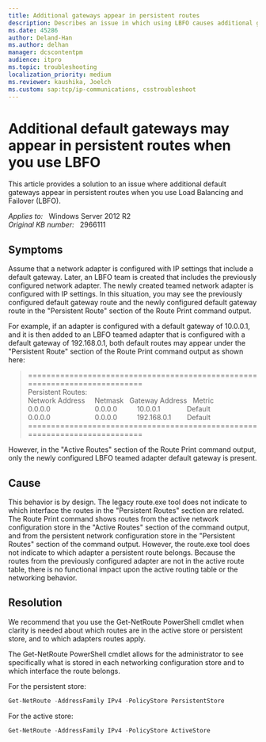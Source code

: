 ```yaml
---
title: Additional gateways appear in persistent routes
description: Describes an issue in which using LBFO causes additional gateways to appear in persistent routes.
ms.date: 45286
author: Deland-Han
ms.author: delhan
manager: dcscontentpm
audience: itpro
ms.topic: troubleshooting
localization_priority: medium
ms.reviewer: kaushika, Joelch
ms.custom: sap:tcp/ip-communications, csstroubleshoot
---
```

# Additional default gateways may appear in persistent routes when you use LBFO

This article provides a solution to an issue where additional default gateways appear in persistent routes when you use Load Balancing and Failover (LBFO).

_Applies to:_ &nbsp; Windows Server 2012 R2  
_Original KB number:_ &nbsp; 2966111

## Symptoms

Assume that a network adapter is configured with IP settings that include a default gateway. Later, an LBFO team is created that includes the previously configured network adapter. The newly created teamed network adapter is configured with IP settings. In this situation, you may see the previously configured default gateway route and the newly configured default gateway route in the "Persistent Route" section of the Route Print command output.

For example, if an adapter is configured with a default gateway of 10.0.0.1, and it is then added to an LBFO teamed adapter that is configured with a default gateway of 192.168.0.1, both default routes may appear under the "Persistent Route" section of the Route Print command output as shown here:

> \===========================================================================  
Persistent Routes:  
Network Address &nbsp; &nbsp; Netmask &nbsp; Gateway Address &nbsp; Metric  
0.0.0.0 &emsp; &emsp; &emsp; &emsp; &emsp;0.0.0.0 &emsp; &emsp; 10.0.0.1 &emsp; &emsp; &emsp;Default  
0.0.0.0 &emsp; &emsp; &emsp; &emsp; &emsp;0.0.0.0 &emsp; &emsp; 192.168.0.1&emsp;&emsp; Default  
\===========================================================================

However, in the "Active Routes" section of the Route Print command output, only the newly configured LBFO teamed adapter default gateway is present.

## Cause

This behavior is by design. The legacy route.exe tool does not indicate to which interface the routes in the "Persistent Routes" section are related. The Route Print command shows routes from the active network configuration store in the "Active Routes" section of the command output, and from the persistent network configuration store in the "Persistent Routes" section of the command output. However, the route.exe tool does not indicate to which adapter a persistent route belongs. Because the routes from the previously configured adapter are not in the active route table, there is no functional impact upon the active routing table or the networking behavior.

## Resolution

We recommend that you use the Get-NetRoute PowerShell cmdlet when clarity is needed about which routes are in the active store or persistent store, and to which adapters routes apply.

The Get-NetRoute PowerShell cmdlet allows for the administrator to see specifically what is stored in each networking configuration store and to which interface the route belongs.

For the persistent store:

```powershell
Get-NetRoute -AddressFamily IPv4 -PolicyStore PersistentStore
```

For the active store:

```powershell
Get-NetRoute -AddressFamily IPv4 -PolicyStore ActiveStore
```
